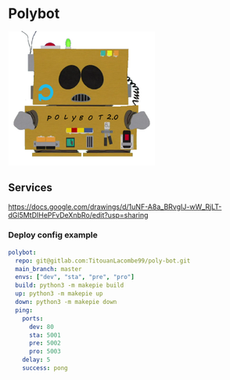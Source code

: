# Polybot

<img src="resources/polybot.png" alt="drawing" width="300"/>

## Services

https://docs.google.com/drawings/d/1uNF-A8a_BRvgIJ-wW_RjLT-dGl5MtDIHePFvDeXnbRo/edit?usp=sharing

### Deploy config example

```yaml
polybot:
  repo: git@gitlab.com:TitouanLacombe99/poly-bot.git
  main_branch: master
  envs: ["dev", "sta", "pre", "pro"]
  build: python3 -m makepie build
  up: python3 -m makepie up
  down: python3 -m makepie down
  ping:
    ports:
      dev: 80
      sta: 5001
      pre: 5002
      pro: 5003
    delay: 5
    success: pong
```
